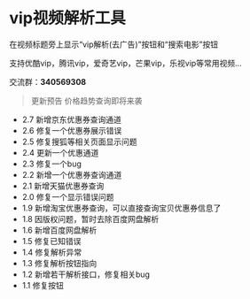 # vip视频解析工具


在视频标题旁上显示“vip解析(去广告)”按钮和“搜索电影”按钮

支持优酷vip，腾讯vip，爱奇艺vip，芒果vip，乐视vip等常用视频...

交流群：**340569308**

> 更新预告  价格趋势查询即将来袭

* 2.7 新增京东优惠券查询通道
* 2.6 修复一个优惠券展示错误
* 2.5 修复搜狐等相关页面显示问题
* 2.4 更新一个优惠通道
* 2.3 修复一个bug
* 2.2 新增一个优惠券查询通道
* 2.1 新增天猫优惠券查询
* 2.0 修复一个显示错误问题
* 1.9 新增淘宝优惠券查询，可以直接查询宝贝优惠券信息了
* 1.8 因版权问题，暂时去除百度网盘解析
* 1.6 新增百度网盘解析
* 1.5 修复已知错误
* 1.4 修复解析异常
* 1.3 修复解析按钮指向
* 1.2 新增若干解析接口，修复相关bug
* 1.1 修复按钮